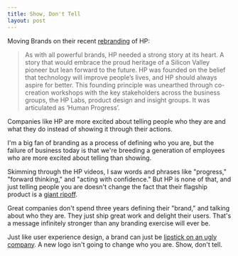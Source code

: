 ```yaml
---
title: Show, Don't Tell
layout: post
---
```


Moving Brands on their recent [rebranding](http://www.movingbrands.com/?category_name=hp-work#) of HP:

> As with all powerful brands, HP needed a strong story at its heart. A story that would embrace the proud heritage of a Silicon Valley pioneer but lean forward to the future. HP was founded on the belief that technology will improve people’s lives, and HP should always aspire for better. This founding principle was unearthed through co-creation workshops with the key stakeholders across the business groups, the HP Labs, product design and insight groups. It was articulated as ‘Human Progress’.

Companies like HP are more excited about telling people who they are and what they do instead of showing it through their actions.

I'm a big fan of branding as a process of defining who you are, but the failure of business today is that we're breeding a generation of employees who are more excited about telling than showing.

Skimming through the HP videos, I saw words and phrases like "progress," "forward thinking," and "acting with confidence." But HP is none of that, and just telling people you are doesn't change the fact that their flagship product is a [giant ripoff](http://behindcompanies.com/2011/11/hp-chronicles-the-envy-design/).

Great companies don't spend three years defining their "brand," and talking about who they are. They just ship great work and delight their users. That's a message infinitely stronger than any branding exercise will ever be.

Just like user experience design, a brand can just be [lipstick on an ugly company](http://behindcompanies.com/2011/12/pretty-or-solving-problems/). A new logo isn't going to change who you are. Show, don't tell.
